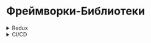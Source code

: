 # Фреймворки-Библиотеки

<details>
    <summary>Redux</summary>

_**Redux**_: это библиотека управления состоянием для JavaScript, основанная на паттерне Flux. Она часто используется в приложениях React для управления состоянием приложения.

_**Redux**_: помогает организовать данные приложения в единое хранилище (store) и определяет строгие правила того, как состояние может быть изменено. Состояние в Redux не может быть изменено напрямую; вместо этого, для его изменения необходимо создать и отправить действие (action). Затем специальная функция, называемая редюсер (reducer), обрабатывает это действие и вносит соответствующие изменения в состояние.

_**Redux**_: позволяет легко отслеживать и обновлять состояние приложения, делая его более предсказуемым и легким для отладки. Он широко используется в разработке веб-приложений на основе React, но может быть использован и с другими фреймворками или библиотеками JavaScript.

</details>

<details>
    <summary>CI/CD</summary>

_**CI/CD**_: CI/CD означает Continuous Integration (непрерывная интеграция) и Continuous Delivery (непрерывная доставка). Это практики разработки программного обеспечения, которые помогают автоматизировать процессы сборки, тестирования и развертывания приложений.

_**Continuous Integration (CI)**_: Это практика, при которой разработчики регулярно интегрируют свой код в общий репозиторий. После каждой интеграции происходит автоматическая сборка и запуск тестов для обеспечения того, что новый код не нарушает работу существующей кодовой базы. Цель CI - обнаружить и исправить ошибки как можно раньше в жизненном цикле разработки.

_**Continuous Delivery (CD)**_: Это практика, при которой код всегда готов к тому, чтобы быть развернутым в любой среде (тестовой, стейджинге, продакшн и т.д.). После успешного прохождения CI процесса, код автоматически разворачивается на предварительно настроенные среды для тестирования или показа заказчику. Цель CD - ускорить время доставки кода в продакшн и уменьшить риск внедрения изменений.

Сочетание CI/CD позволяет создавать, тестировать и доставлять программное обеспечение быстрее и с большей надежностью за счет автоматизации и ускорения процессов разработки, тестирования и развертывания.

_**Список инструментво**_:
Для реализации непрерывной интеграции (CI) и непрерывной доставки (CD) существует множество инструментов и сервисов. Вот несколько из них:

_**Jenkins**_: Jenkins является одним из наиболее популярных инструментов для настройки CI/CD пайплайнов. Он предоставляет множество плагинов и расширений для настройки и автоматизации процессов сборки, тестирования и развертывания.

_**GitLab CI/CD**_: GitLab предоставляет встроенные возможности для настройки CI/CD пайплайнов прямо внутри репозитория GitLab. Это позволяет разработчикам управлять кодом и процессом CI/CD в едином интерфейсе.

_**Travis CI**_: Travis CI предоставляет облачную платформу для непрерывной интеграции и доставки. Он интегрируется с GitHub и Bitbucket, автоматически запускает тесты после каждого коммита и может автоматически развертывать приложение.

Это лишь небольшой список инструментов, доступных для реализации CI/CD. Конечный выбор зависит от конкретных потребностей вашего проекта, предпочтений разработчиков и требований к интеграции с другими системами.

</details>
